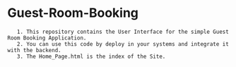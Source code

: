 # Guest-Room-Booking
       1. This repository contains the User Interface for the simple Guest Room Booking Application.
       2. You can use this code by deploy in your systems and integrate it with the backend.
       3. The Home_Page.html is the index of the Site.
